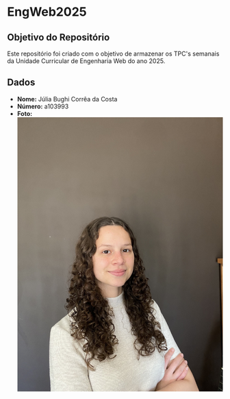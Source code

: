# EngWeb2025

## Objetivo do Repositório

Este repositório foi criado com o objetivo de armazenar os TPC's semanais da Unidade Curricular de Engenharia Web do ano 2025.

## Dados 

- **Nome:** Júlia Bughi Corrêa da Costa
- **Número:** a103993
- **Foto:** ![foto](/images/image.jpg) 